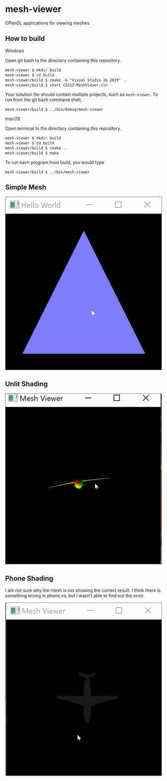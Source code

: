 # mesh-viewer

OPenGL applications for viewing meshes

## How to build

*Windows*

Open git bash to the directory containing this repository.

```
mesh-viewer $ mkdir build
mesh-viewer $ cd build
mesh-viewer/build $ cmake -G "Visual Studio 16 2019" ..
mesh-viewer/build $ start CS312-MeshViewer.sln
```

Your solution file should contain multiple projects, such as `mesh-viewer`.
To run from the git bash command shell, 

```
mesh-viewer/build $ ../bin/Debug/mesh-viewer
```

*macOS*

Open terminal to the directory containing this repository.

```
mesh-viewer $ mkdir build
mesh-viewer $ cd build
mesh-viewer/build $ cmake ..
mesh-viewer/build $ make
```

To run each program from build, you would type

```
mesh-viewer/build $ ../bin/mesh-viewer
```

## Simple Mesh
<img src='./gifs/simple.gif'  width='550' />

## Unlit Shading
<img src='./gifs/unlit.gif'  width='550' />

## Phone Shading
I am not sure why the mesh is not showing the correct result. I think there is something wrong in phone.vs, but I wasn't able to find out the error. 

<img src='./gifs/mesh.gif'  width='550' />

